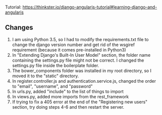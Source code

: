 Tutorial: https://thinkster.io/django-angularjs-tutorial#learning-django-and-angularjs

## Changes
1. I am using Python 3.5, so I had to modify the requirements.txt file to change the django version number and get rid of the wsgiref requirement (because it comes pre-installed in Python3)
2. In "Extending Django's Built-In User Model" section, the folder name containing the settings.py file might not be correct. I changed the settings.py file inside the boilerplate folder.
3. The bower_components folder was installed in my root directory, so I moved it to the "static" directory.
4. In register.controller.js and authentication.service.js, changed the order to "email", "username", and "password"
5. In urls.py, added "include" to the list of things to import
6. In views.py, added more imports from the rest_framework
7. If trying to fix a 405 error at the end of the "Registering new users" section, try doing steps 4-6 and then restart the server.